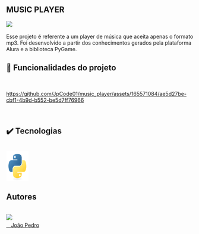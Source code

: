 ## MUSIC PLAYER
<p align="left">
<img loading="lazy" src="https://img.shields.io/badge/STATUS-FINALIZADO-GRAY?style=for-the-badge"/>
</p>

<p style="font-size: 15;">  Esse projeto é referente a um player de música que aceita apenas o formato mp3. Foi desenvolvido a partir dos conhecimentos gerados pela plataforma Alura e a biblioteca PyGame.
</p>

## 🔨 Funcionalidades do projeto

<br>


https://github.com/JpCode01/music_player/assets/165571084/ae5d27be-cbf1-4b9d-b552-be5d7ff76966


<br>

## ✔️ Tecnologias
<br>
<div style="display: inline_block">
  <img align="center" alt="jp-Python" height="80" width="60" src="https://raw.githubusercontent.com/devicons/devicon/master/icons/python/python-original.svg">



## Autores
<br>

<img loading="lazy" src="https://avatars.githubusercontent.com/u/165571084?s=400&u=1ee1c679eda8112d1334f93a326df74fda32ee1d&v=4" width=115>
  <a href:"https://github.com/JpCode01"><u><br>                             
        ㅤJoão Pedro</u></a>
</img> 
